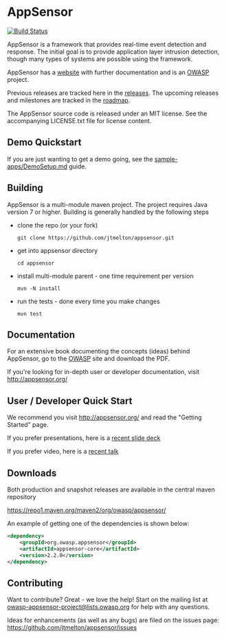 AppSensor
=========

[![Build Status](https://travis-ci.org/jtmelton/appsensor.svg?branch=master)](https://travis-ci.org/jtmelton/appsensor)

AppSensor is a framework that provides real-time event detection and response. The initial goal is to provide application layer intrusion detection, though many types of systems are possible using the framework. 

AppSensor has a [website](http://appsensor.org) with further documentation and is an [OWASP](https://www.owasp.org/index.php/AppSensor) project.

Previous releases are tracked here in the [releases](https://github.com/jtmelton/appsensor/releases). The upcoming releases and milestones are tracked in the [roadmap](https://www.owasp.org/index.php/OWASP_AppSensor_Project#tab=Road_Map_and_Getting_Involved).

The AppSensor source code is released under an MIT license. See the accompanying LICENSE.txt file for license content.

Demo Quickstart
------------

If you are just wanting to get a demo going, see the [sample-apps/DemoSetup.md](sample-apps/DemoSetup.md) guide.

Building
--------

AppSensor is a multi-module maven project. The project requires Java version 7 or higher. Building is generally handled by the following steps 

- clone the repo (or your fork)

    ```
    git clone https://github.com/jtmelton/appsensor.git
    ```

- get into appsensor directory

    ```
    cd appsensor
    ```

- install multi-module parent - one time requirement per version

    ```
    mvn -N install 
    ```

-  run the tests - done every time you make changes

    ```
    mvn test
    ```

Documentation
-------------

For an extensive book documenting the concepts (ideas) behind AppSensor, go to the [OWASP](https://www.owasp.org/index.php/OWASP_AppSensor_Project) site and download the PDF. 

If you're looking for in-depth user or developer documentation, visit http://appsensor.org/ 

User / Developer Quick Start
-----------

We recommend you visit http://appsensor.org/ and read the "Getting Started" page. 

If you prefer presentations, here is a [recent slide deck](http://www.slideshare.net/jtmelton/appsensor-near-real-time-event-detection-and-response)

If you prefer video, here is a [recent talk](https://www.youtube.com/watch?v=1imlD1O4HrY)

Downloads
---------

Both production and snapshot releases are available in the central maven repository

https://repo1.maven.org/maven2/org/owasp/appsensor/

An example of getting one of the dependencies is shown below: 

```xml
<dependency>
	<groupId>org.owasp.appsensor</groupId>
	<artifactId>appsensor-core</artifactId>
	<version>2.2.0</version>
</dependency>
```

Contributing
------------

Want to contribute? Great - we love the help! Start on the mailing list at owasp-appsensor-project@lists.owasp.org for help with any questions.

Ideas for enhancements (as well as any bugs) are filed on the issues page: https://github.com/jtmelton/appsensor/issues
